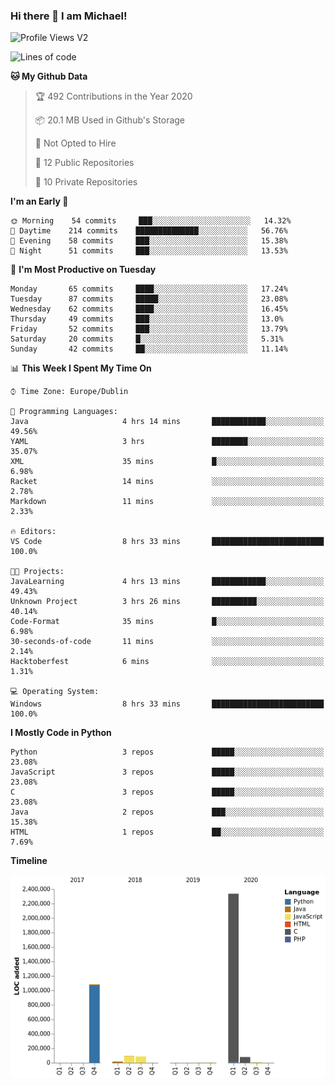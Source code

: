 ### Hi there 👋 I am Michael!

![Profile Views V2](https://komarev.com/ghpvc/?username=AppDevMichael)

<!--START_SECTION:waka-->
![Lines of code](https://img.shields.io/badge/From%20Hello%20World%20I%27ve%20Written-11.7%20million%20lines%20of%20code-blue)

**🐱 My Github Data** 

> 🏆 492 Contributions in the Year 2020
 > 
> 📦 20.1 MB Used in Github's Storage 
 > 
> 🚫 Not Opted to Hire
 > 
> 📜 12 Public Repositories
 > 
> 🔑 10 Private Repositories 

**I'm an Early 🐤** 

```text
🌞 Morning    54 commits     ███░░░░░░░░░░░░░░░░░░░░░░   14.32% 
🌆 Daytime    214 commits    ██████████████░░░░░░░░░░░   56.76% 
🌃 Evening    58 commits     ███░░░░░░░░░░░░░░░░░░░░░░   15.38% 
🌙 Night      51 commits     ███░░░░░░░░░░░░░░░░░░░░░░   13.53%

```
📅 **I'm Most Productive on Tuesday** 

```text
Monday       65 commits     ████░░░░░░░░░░░░░░░░░░░░░   17.24% 
Tuesday      87 commits     █████░░░░░░░░░░░░░░░░░░░░   23.08% 
Wednesday    62 commits     ████░░░░░░░░░░░░░░░░░░░░░   16.45% 
Thursday     49 commits     ███░░░░░░░░░░░░░░░░░░░░░░   13.0% 
Friday       52 commits     ███░░░░░░░░░░░░░░░░░░░░░░   13.79% 
Saturday     20 commits     █░░░░░░░░░░░░░░░░░░░░░░░░   5.31% 
Sunday       42 commits     ██░░░░░░░░░░░░░░░░░░░░░░░   11.14%

```


📊 **This Week I Spent My Time On** 

```text
⌚︎ Time Zone: Europe/Dublin

💬 Programming Languages: 
Java                     4 hrs 14 mins       ████████████░░░░░░░░░░░░░   49.56% 
YAML                     3 hrs               ████████░░░░░░░░░░░░░░░░░   35.07% 
XML                      35 mins             █░░░░░░░░░░░░░░░░░░░░░░░░   6.98% 
Racket                   14 mins             ░░░░░░░░░░░░░░░░░░░░░░░░░   2.78% 
Markdown                 11 mins             ░░░░░░░░░░░░░░░░░░░░░░░░░   2.33%

🔥 Editors: 
VS Code                  8 hrs 33 mins       █████████████████████████   100.0%

🐱‍💻 Projects: 
JavaLearning             4 hrs 13 mins       ████████████░░░░░░░░░░░░░   49.43% 
Unknown Project          3 hrs 26 mins       ██████████░░░░░░░░░░░░░░░   40.14% 
Code-Format              35 mins             █░░░░░░░░░░░░░░░░░░░░░░░░   6.98% 
30-seconds-of-code       11 mins             ░░░░░░░░░░░░░░░░░░░░░░░░░   2.14% 
Hacktoberfest            6 mins              ░░░░░░░░░░░░░░░░░░░░░░░░░   1.31%

💻 Operating System: 
Windows                  8 hrs 33 mins       █████████████████████████   100.0%

```

**I Mostly Code in Python** 

```text
Python                   3 repos             █████░░░░░░░░░░░░░░░░░░░░   23.08% 
JavaScript               3 repos             █████░░░░░░░░░░░░░░░░░░░░   23.08% 
C                        3 repos             █████░░░░░░░░░░░░░░░░░░░░   23.08% 
Java                     2 repos             ███░░░░░░░░░░░░░░░░░░░░░░   15.38% 
HTML                     1 repos             ██░░░░░░░░░░░░░░░░░░░░░░░   7.69%

```


**Timeline**

![Chart not found](https://github.com/AppDevMichael/AppDevMichael/blob/master/charts/bar_graph.png) 


<!--END_SECTION:waka-->

